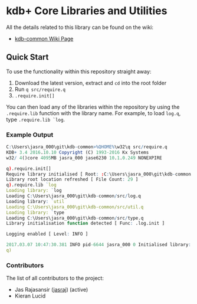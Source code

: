 # kdb+ Core Libraries and Utilities

All the details related to this library can be found on the wiki:

* [kdb-common Wiki Page](https://github.com/BuaBook/kdb-common/wiki)

## Quick Start

To use the functionality within this repository straight away:

1. Download the latest version, extract and `cd` into the root folder
1. Run `q src/require.q`
1. `.require.init[]`

You can then load any of the libraries within the repository by using the `.require.lib` function with the library name. For example, to load `log.q`, type ``.require.lib `log``.

### Example Output

```q
C:\Users\jasra_000\git\kdb-common>%QHOME%\w32\q src/require.q
KDB+ 3.4 2016.10.10 Copyright (C) 1993-2016 Kx Systems
w32/ 4()core 4095MB jasra_000 jase6230 10.1.0.249 NONEXPIRE

q).require.init[]
Require library initialised [ Root: :C:\Users\jasra_000\git\kdb-common ]
Library root location refreshed [ File Count: 29 ]
q).require.lib `log
Loading library: `log
Loading C:\Users\jasra_000\git\kdb-common/src/log.q
Loading library: `util
Loading C:\Users\jasra_000\git\kdb-common/src/util.q
Loading library: `type
Loading C:\Users\jasra_000\git\kdb-common/src/type.q
Library initialisation function detected [ Func: .log.init ]

Logging enabled [ Level: INFO ]

2017.03.07 10:47:30.381 INFO pid-6644 jasra_000 0 Initialised library: `log
q)
```

### Contributors

The list of all contributors to the project:

* Jas Rajasansir ([jasraj](https://github.com/jasraj)) (active)
* Kieran Lucid
